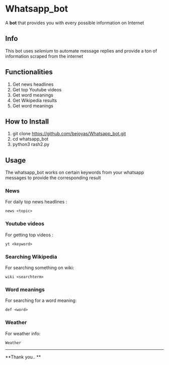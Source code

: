 # Whatsapp_bot

A **bot** that provides you with every possible information on Internet

## Info

This bot uses *selenium* to automate message replies and provide a ton of information scraped from the internet

## Functionalities

1. Get news headlines
2. Get top Youtube videos
3. Get word meanings
4. Get Wikipedia results
5. Get word meanings

## How to Install

1. git clone https://github.com/bejoyas/Whatsapp_bot.git
2. cd whatsapp_bot
3. python3 rash2.py

## Usage

The whatsapp_bot works on certain keywords from your whatsapp messages to provide the corresponding result

### News

For daily top news headlines :

```
news <topic>
```

### Youtube videos

For getting top videos :

```
yt <keyword>
```

### Searching Wikipedia

For searching something on wiki:

```
wiki <searchterm>
```

### Word meanings

For searching for a word meaning:

```
def <word>
```

### Weather

For weather info:

```
Weather
```
---
**Thank you.. **

